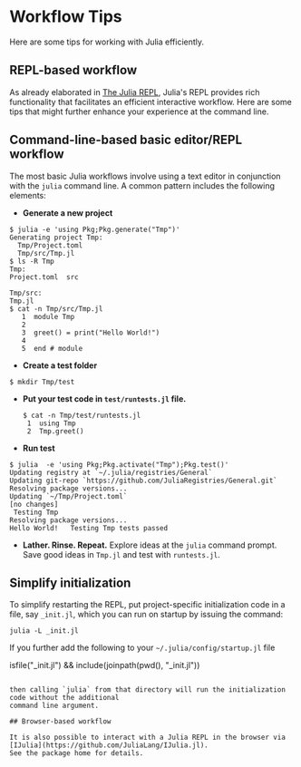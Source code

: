 # Workflow Tips

Here are some tips for working with Julia efficiently.

## REPL-based workflow

As already elaborated in [The Julia REPL](@ref), Julia's REPL provides rich functionality
that facilitates an efficient interactive workflow. Here are some tips that might further enhance
your experience at the command line.

## Command-line-based basic editor/REPL workflow

The most basic Julia workflows involve using a text editor in conjunction with the `julia` command
line. A common pattern includes the following elements:

  * **Generate a new project**

  ```
  $ julia -e 'using Pkg;Pkg.generate("Tmp")'
Generating project Tmp:
    Tmp/Project.toml
    Tmp/src/Tmp.jl
  $ ls -R Tmp
Tmp:
Project.toml  src

Tmp/src:
Tmp.jl
  $ cat -n Tmp/src/Tmp.jl
     1	module Tmp
     2
     3	greet() = print("Hello World!")
     4
     5	end # module
  ```

  * **Create a test folder**
  ```
  $ mkdir Tmp/test
  ```
  * **Put your test code in `test/runtests.jl` file.**

    ```
    $ cat -n Tmp/test/runtests.jl
     1	using Tmp
     2	Tmp.greet()
    ```

  * **Run test**
  ```
  $ julia  -e 'using Pkg;Pkg.activate("Tmp");Pkg.test()'
  Updating registry at `~/.julia/registries/General`
  Updating git-repo `https://github.com/JuliaRegistries/General.git`
 Resolving package versions...
  Updating `~/Tmp/Project.toml`
 [no changes]
   Testing Tmp
 Resolving package versions...
Hello World!   Testing Tmp tests passed
  ```
  * **Lather. Rinse. Repeat.** Explore ideas at the `julia` command prompt. Save good ideas in `Tmp.jl` and test with `runtests.jl`.

## Simplify initialization

To simplify restarting the REPL, put project-specific initialization code in a file, say `_init.jl`,
which you can run on startup by issuing the command:

```
julia -L _init.jl
```

If you further add the following to your `~/.julia/config/startup.jl` file


isfile("_init.jl") && include(joinpath(pwd(), "_init.jl"))
```

then calling `julia` from that directory will run the initialization code without the additional
command line argument.

## Browser-based workflow

It is also possible to interact with a Julia REPL in the browser via [IJulia](https://github.com/JuliaLang/IJulia.jl).
See the package home for details.
